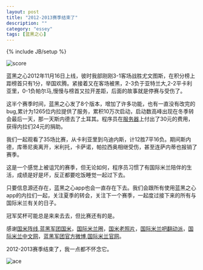 ```yaml
---
layout: post
title: "2012-2013赛季结束了"
description: ""
category: "essey"
tags: [蓝黑之心]
---
```

{% include JB/setup %}

![score](http://interbbs.b0.upaiyun.com/2013score.jpg)

蓝黑之心2012年11月16日上线，彼时我部刚刚3-1客场战胜尤文图斯，在积分榜上距榜首只有1分，举国欢腾。紧接着又在客场被黑，2-3负于亚特兰大,2-2平卡利亚里，0-1负帕尔马,慢慢与榜首又拉开差距，后面的故事就是停赛与受伤了。  

这半个赛季时间，蓝黑之心发了8个版本，增加了许多功能，也有一直没有改完的bug,累计为1265位内拉提供了服务，累积10万次启动，启动数高峰出现在冬季转会最后一天，那一天斯内德去了土耳其。程序员在[服务器](http://sae.sina.com.cn)上付出了30元的费用，获得内拉们24元的捐助。  

我们一起观看了35场比赛，从卡利亚里到乌迪内斯，计12胜7平16负。期间斯内德，库蒂尼奥离开，米利托，卡萨诺，帕拉西奥相继受伤，甚至连萨内蒂也报销了赛季。 

这是一个感觉上被诅咒的赛季，但无论如何，程序员习惯了有国际米兰陪伴的生活，成绩是好是坏，反正都要吃饭睡觉一起过下去。

只要信息源还存在，蓝黑之心app也会一直存在下去。我们会跟所有使用蓝黑之心app的内拉们一起，关注夏季的转会，关注下一个赛季，一起度过接下来的所有与国际米兰有关的日子。

冠军奖杯可能总是来来去去，但比赛还有的是。

感谢[国米阵线](http://e.weibo.com/icnc),[蓝黑军团国米](http://weibo.com/u/1827314941)，[国际米兰圈](http://weibo.com/lagrandeinter)，[国米老照片](http://weibo.com/119730810)，[国际米兰吧翻动派](http://weibo.com/translatinginter)，[国际米兰中文网](http://e.weibo.com/internetcn)，[蓝黑军团官方微博](http://weibo.com/interbbs1908),[国际米兰官网](http://e.weibo.com/fcinternazionale)。  

2012-2013赛季结束了，我一点都不怀念它。  

![ace](http://interbbs.b0.upaiyun.com/ace.jpg)